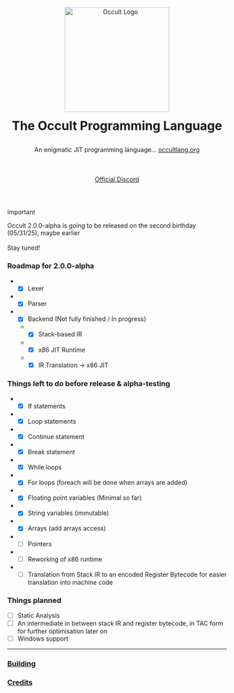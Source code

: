 <div align="center" style="display: grid; place-items: center; gap: 10px;">
  <a href="https://occultlang.org/" target="_blank">
    <img src="occult_circle.svg" width="240" alt="Occult Logo">
  </a>
  <h1 style="margin: 5px;">The Occult Programming Language</h1>
  <p align="center">An enigmatic JIT programming language... <a href="https://occultlang.org" target="_blank">occultlang.org</a></p> <br>
  <a href="https://discord.gg/ptUACmpg3Z" target="_blank">Official Discord</a> <br><br>
</div>

> [!IMPORTANT]
> Occult 2.0.0-alpha is going to be released on the second birthday (05/31/25), maybe earlier <br/><br/>
> Stay tuned! 

### Roadmap for 2.0.0-alpha
- - [x] Lexer
- - [x] Parser
- - [x] Backend (Not fully finished / In progress)
  - - [x] Stack-based IR 
  - - [x] x86 JIT Runtime
  - - [x] IR Translation -> x86 JIT

### Things left to do before release & alpha-testing
- - [x] If statements
- - [x] Loop statements
- - [x] Continue statement
- - [x] Break statement
- - [x] While loops
- - [x] For loops (foreach will be done when arrays are added)
- - [x] Floating point variables (Minimal so far)
- - [x] String variables (immutable)
- - [x] Arrays (add arrays access)
- - [ ] Pointers
- - [ ] Reworking of x86 runtime
- - [ ] Translation from Stack IR to an encoded Register Bytecode for easier translation into machine code

### Things planned
- [ ] Static Analysis
- [ ] An intermediate in between stack IR and register bytecode, in TAC form for further optimisation later on
- [ ] Windows support

_____________________________________________________________________________

### [Building](https://github.com/occultlang/occult/blob/main/BUILDING.md)
### [Credits](https://github.com/occultlang/occult/blob/main/CREDITS.md)
